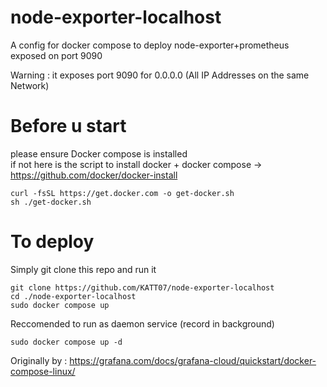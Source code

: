 # node-exporter-localhost
A config for docker compose to deploy node-exporter+prometheus exposed on port 9090 

Warning : it exposes port 9090 for 0.0.0.0 (All IP Addresses on the same Network)

# Before u start
please ensure Docker compose is installed                                                                                                                                                                                                       
 if not here is the script to install docker + docker compose -> https://github.com/docker/docker-install
```
curl -fsSL https://get.docker.com -o get-docker.sh
sh ./get-docker.sh
```


# To deploy
Simply git clone this repo and run it 
```
git clone https://github.com/KATT07/node-exporter-localhost
cd ./node-exporter-localhost
sudo docker compose up
```

Reccomended to run as daemon service (record in background)
```
sudo docker compose up -d
```


Originally by : https://grafana.com/docs/grafana-cloud/quickstart/docker-compose-linux/
